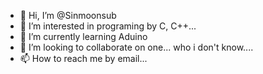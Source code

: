 - 👋 Hi, I’m @Sinmoonsub
- 👀 I’m interested in programing by C, C++...
- 🌱 I’m currently learning Aduino
- 💞️ I’m looking to collaborate on one... who i don't know....
- 📫 How to reach me by email...

<!---
Sinmoonsub/Sinmoonsub is a ✨ special ✨ repository because its `README.md` (this file) appears on your GitHub profile.
You can click the Preview link to take a look at your changes.
--->

